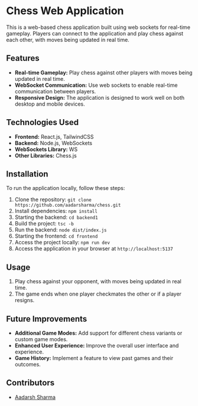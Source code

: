 # Chess Web Application

This is a web-based chess application built using web sockets for real-time gameplay. Players can connect to the application and play chess against each other, with moves being updated in real time.

## Features

- **Real-time Gameplay:** Play chess against other players with moves being updated in real time.
- **WebSocket Communication:** Use web sockets to enable real-time communication between players.
- **Responsive Design:** The application is designed to work well on both desktop and mobile devices.

## Technologies Used

- **Frontend:** React.js, TailwindCSS
- **Backend:** Node.js, WebSockets
- **WebSockets Library:** WS
- **Other Libraries:** Chess.js

## Installation

To run the application locally, follow these steps:

1. Clone the repository: `git clone https://github.com/aadarsharma/chess.git`
2. Install dependencies: `npm install`
3. Starting the backend: `cd backend1`
4. Build the project: `tsc -b`
5. Run the backend: `node dist/index.js`
6. Starting the frontend: `cd frontend`
7. Access the project locally: `npm run dev`
8. Access the application in your browser at `http://localhost:5137`

## Usage

1. Play chess against your opponent, with moves being updated in real time.
2. The game ends when one player checkmates the other or if a player resigns.

## Future Improvements

- **Additional Game Modes:** Add support for different chess variants or custom game modes.
- **Enhanced User Experience:** Improve the overall user interface and experience.
- **Game History:** Implement a feature to view past games and their outcomes.

## Contributors

- [Aadarsh Sharma](https://github.com/aadarsharma)
